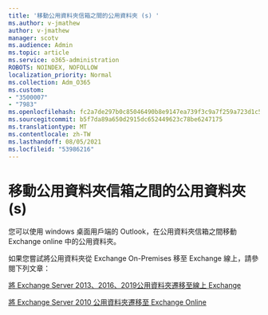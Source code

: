 ```yaml
---
title: '移動公用資料夾信箱之間的公用資料夾 (s) '
ms.author: v-jmathew
author: v-jmathew
manager: scotv
ms.audience: Admin
ms.topic: article
ms.service: o365-administration
ROBOTS: NOINDEX, NOFOLLOW
localization_priority: Normal
ms.collection: Adm_O365
ms.custom:
- "3500007"
- "7983"
ms.openlocfilehash: fc2a7de297b0c85046490b8e9147ea739f3c9a7f259a723d1c5ab95d57006fbb
ms.sourcegitcommit: b5f7da89a650d2915dc652449623c78be6247175
ms.translationtype: MT
ms.contentlocale: zh-TW
ms.lasthandoff: 08/05/2021
ms.locfileid: "53986216"
---
```

# <a name="move-public-folders-between-public-folder-mailboxes"></a>移動公用資料夾信箱之間的公用資料夾 (s) 

您可以使用 windows 桌面用戶端的 Outlook，在公用資料夾信箱之間移動 Exchange online 中的公用資料夾。

如果您嘗試將公用資料夾從 Exchange On-Premises 移至 Exchange 線上，請參閱下列文章：

[將 Exchange Server 2013、2016、2019公用資料夾遷移至線上 Exchange](https://aka.ms/ModernPFToEXO)

[將 Exchange Server 2010 公用資料夾遷移至 Exchange Online](https://aka.ms/LegacyPFToEXO)
